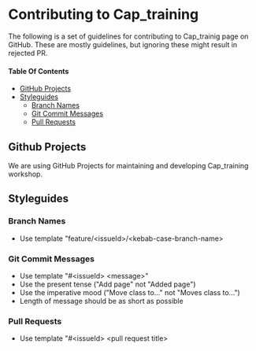 # Contributing to Cap_training

The following is a set of guidelines for contributing to Cap_trainig page on GitHub. These are mostly guidelines, but ignoring these might result in rejected PR.

#### Table Of Contents

* [GitHub Projects](#github-projects)
* [Styleguides](#styleguides)
  * [Branch Names](#branch-names)
  * [Git Commit Messages](#git-commit-messages)
  * [Pull Requests](#pull-requests)

## Github Projects
We are using GitHub Projects for maintaining and developing Cap_training workshop.

## Styleguides

### Branch Names
* Use template "feature/\<issueId\>/\<kebab-case-branch-name\>

### Git Commit Messages

* Use template "#\<issueId\> \<message\>"
* Use the present tense ("Add page" not "Added page")
* Use the imperative mood ("Move class to..." not "Moves class to...")
* Length of message should be as short as possible

### Pull Requests
* Use template "#\<issueId\> \<pull request title\>
